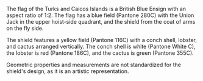 The flag of the Turks and Caicos Islands is a British Blue Ensign with an aspect ratio of 1:2. The flag has a blue field (Pantone 280C) with the Union Jack in the upper hoist-side quadrant, and the shield from the coat of arms on the fly side.

The shield features a yellow field (Pantone 116C) with a conch shell, lobster, and cactus arranged vertically. The conch shell is white (Pantone White C), the lobster is red (Pantone 186C), and the cactus is green (Pantone 355C).

Geometric properties and measurements are not standardized for the shield's design, as it is an artistic representation.